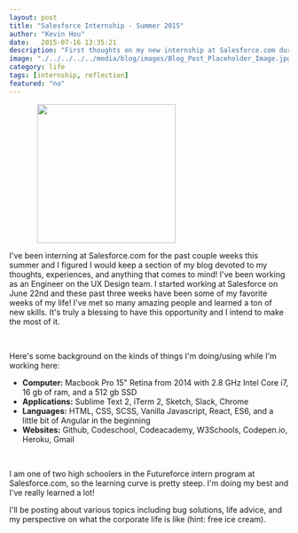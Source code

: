 ```yaml
---
layout: post
title: "Salesforce Internship - Summer 2015"
author: "Kevin Hou"
date:   2015-07-16 13:35:21
description: "First thoughts on my new internship at Salesforce.com during the summer of 2015. I worked as a UX (User Experience) Engineer."
image: "./../../../../media/blog/images/Blog_Post_Placeholder_Image.jpg"
category: life
tags: [internship, reflection]
featured: "no"
---
```

<img width="250" style="margin-left: 10%" src="http://www.amzur.com/wp-content/uploads/2015/04/Salesforce_Logo.png">

I've been interning at Salesforce.com for the past couple weeks this summer and I figured I would keep a section of my blog devoted to my thoughts, experiences, and anything that comes to mind! I've been working as an Engineer on the UX Design team. I started working at Salesforce on June 22nd and these past three weeks have been some of my favorite weeks of my life! I've met so many amazing people and learned a ton of new skills. It's truly a blessing to have this opportunity and I intend to make the most of it.

<br />

Here's some background on the kinds of things I'm doing/using while I'm working here:
<ul class="no-style">
  <li><b>Computer:</b> Macbook Pro 15" Retina from 2014 with 2.8 GHz Intel Core i7, 16 gb of ram, and a 512 gb SSD</li>
  <li><b>Applications:</b> Sublime Text 2, iTerm 2, Sketch, Slack, Chrome</li>
  <li><b>Languages:</b> HTML, CSS, SCSS, Vanilla Javascript, React, ES6, and a little bit of Angular in the beginning</li>
  <li><b>Websites:</b> Github, Codeschool, Codeacademy, W3Schools, Codepen.io, Heroku, Gmail</li>
</ul>

<br />

I am one of two high schoolers in the Futureforce intern program at Salesforce.com, so the learning curve is pretty steep. I'm doing my best and I've really learned a lot!

I'll be posting about various topics including bug solutions, life advice, and my perspective on what the corporate life is like (hint: free ice cream).
